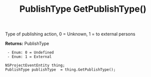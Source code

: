 ﻿---
uid: crmscript_ref_NSProjectEventEntity_GetPublishType
title: PublishType GetPublishType()
intellisense: NSProjectEventEntity.GetPublishType
keywords: NSProjectEventEntity, GetPublishType
so.topic: reference
---

Type of publishing action, 0 = Unknown, 1 = to external persons

**Returns:** PublishType

     - Enum: 0 = Undefined 
     - Enum: 1 = External 

```crmscript
NSProjectEventEntity thing;
PublishType publishType  = thing.GetPublishType();
```


